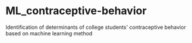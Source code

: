# ML_contraceptive-behavior
Identification of determinants of college students' contraceptive behavior based on machine learning method
